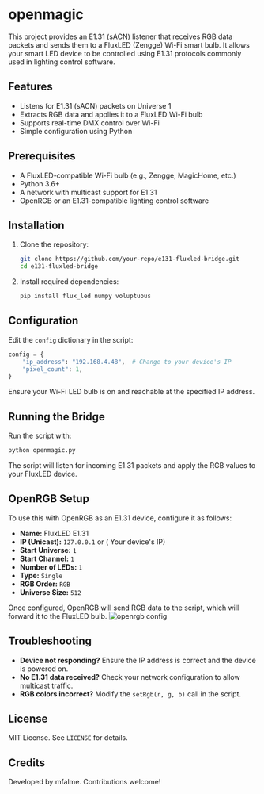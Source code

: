 # openmagic

This project provides an E1.31 (sACN) listener that receives RGB data packets and sends them to a FluxLED (Zengge) Wi-Fi smart bulb. It allows your smart LED device to be controlled using E1.31 protocols commonly used in lighting control software.

## Features
- Listens for E1.31 (sACN) packets on Universe 1
- Extracts RGB data and applies it to a FluxLED Wi-Fi bulb
- Supports real-time DMX control over Wi-Fi
- Simple configuration using Python

## Prerequisites
- A FluxLED-compatible Wi-Fi bulb (e.g., Zengge, MagicHome, etc.)
- Python 3.6+
- A network with multicast support for E1.31
- OpenRGB or an E1.31-compatible lighting control software

## Installation

1. Clone the repository:
   ```sh
   git clone https://github.com/your-repo/e131-fluxled-bridge.git
   cd e131-fluxled-bridge
   ```

2. Install required dependencies:
   ```sh
   pip install flux_led numpy voluptuous
   ```

## Configuration

Edit the `config` dictionary in the script:

```python
config = {
    "ip_address": "192.168.4.48",  # Change to your device's IP
    "pixel_count": 1,
}
```

Ensure your Wi-Fi LED bulb is on and reachable at the specified IP address.

## Running the Bridge

Run the script with:
```sh
python openmagic.py
```

The script will listen for incoming E1.31 packets and apply the RGB values to your FluxLED device.

## OpenRGB Setup
To use this with OpenRGB as an E1.31 device, configure it as follows:

- **Name:** FluxLED E1.31
- **IP (Unicast):** `127.0.0.1` or ( Your device's IP)
- **Start Universe:** `1`
- **Start Channel:** `1`
- **Number of LEDs:** `1`
- **Type:** `Single`
- **RGB Order:** `RGB`
- **Universe Size:** `512`

Once configured, OpenRGB will send RGB data to the script, which will forward it to the FluxLED bulb.
![openrgb config](https://imgur.com/a/6FXa3dH)

## Troubleshooting
- **Device not responding?** Ensure the IP address is correct and the device is powered on.
- **No E1.31 data received?** Check your network configuration to allow multicast traffic.
- **RGB colors incorrect?** Modify the `setRgb(r, g, b)` call in the script.

## License
MIT License. See `LICENSE` for details.

## Credits
Developed by mfalme. Contributions welcome!

